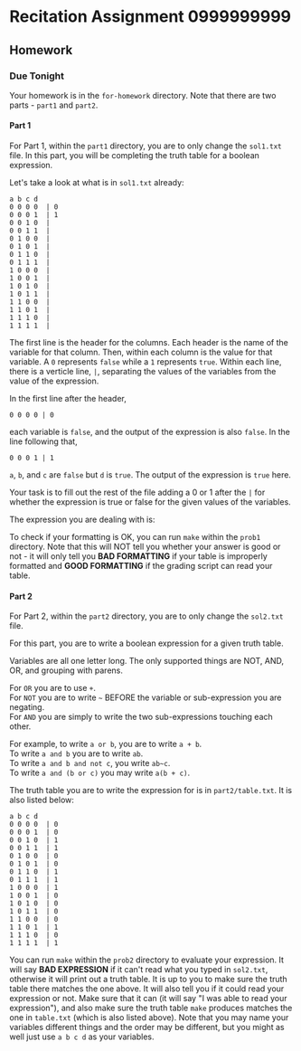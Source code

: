 # Recitation Assignment 0999999999

## Homework
### Due Tonight  

Your homework is in the `for-homework` directory. Note that there
are two parts - `part1` and `part2`.

#### Part 1

For Part 1, within the `part1` directory, you are to only change
the `sol1.txt` file. In this part, you will be completing the
truth table for a boolean expression.

Let's take a look at what is in `sol1.txt` already:

```
a b c d
0 0 0 0  | 0 
0 0 0 1  | 1
0 0 1 0  | 
0 0 1 1  |
0 1 0 0  | 
0 1 0 1  | 
0 1 1 0  | 
0 1 1 1  | 
1 0 0 0  |
1 0 0 1  | 
1 0 1 0  | 
1 0 1 1  | 
1 1 0 0  | 
1 1 0 1  |
1 1 1 0  |
1 1 1 1  |
```

The first line is the header for the columns. Each header is the
name of the variable for that column. Then, within each column is
the value for that variable.
A `0` represents `false` while a `1` represents `true`.
Within each line, there is a verticle line, `|`, separating the
values of the variables from the value of the expression.


In the first line after the header,
```
0 0 0 0 | 0
```
each variable is `false`, and the output of the expression is also
`false`. In the line following that, 
```
0 0 0 1 | 1
```
`a`, `b`, and `c` are `false` but `d` is `true`. The output of the
expression is `true` here.

Your task is to fill out the rest of the file adding a 0 or 1 after
the `|` for whether the expression is true or false for the given
values of the variables.

The expression you are dealing with is:


To check if your formatting is OK, you can run `make` within the 
`prob1` directory. Note that this will NOT tell you whether your
answer is good or not - it will only tell you **BAD FORMATTING** if
your table is improperly formatted and **GOOD FORMATTING** if 
the grading script can read your table.


#### Part 2

For Part 2, within the `part2` directory, you are to only change
the `sol2.txt` file.

For this part, you are to write a boolean expression for a given
truth table.

Variables are all one letter long. The only supported things are
NOT, AND, OR, and grouping with parens.

For `OR` you are to use `+`.  
For `NOT` you are to write `~` BEFORE the variable or 
sub-expression you are negating.  
For `AND` you are simply to write the two 
sub-expressions touching each other.  

For example, to write `a or b`, you are to write `a + b`.  
To write `a and b` you are to write `ab`.  
To write `a and b and not c`, you write `ab~c`.  
To write `a and (b or c)` you may write `a(b + c)`.  

The truth table you are to write the expression for is in
`part2/table.txt`. It is also listed below:

```
a b c d
0 0 0 0  | 0
0 0 0 1  | 0
0 0 1 0  | 1
0 0 1 1  | 1
0 1 0 0  | 0
0 1 0 1  | 0
0 1 1 0  | 1
0 1 1 1  | 1
1 0 0 0  | 1
1 0 0 1  | 0
1 0 1 0  | 0
1 0 1 1  | 0
1 1 0 0  | 0
1 1 0 1  | 1
1 1 1 0  | 0
1 1 1 1  | 1
```

You can run `make` within the `prob2` directory to evaluate your
expression. It will say **BAD EXPRESSION** if it can't read what
you typed in `sol2.txt`, otherwise it will print out a truth table.
It is up to you to make sure the truth table there matches the one
above. It will also tell you if it could read your expression or not.
Make sure that it can
(it will say "I was able to read your expression"),
and also make sure the truth table `make` produces matches the
one in `table.txt` (which is also listed above). Note that you
may name your variables different things and the order may be
different, but you might as well just use `a b c d` as your variables.
